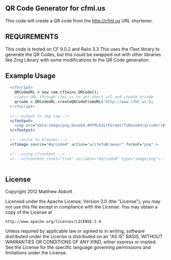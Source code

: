 QR Code Generator for cfml.us
---

This code will create a QR code from the http://cfml.us URL shortener.


REQUIREMENTS
-------------
This code is tested on CF 9.0.2 and Railo 3.3
This uses the IText library to generate the QR Codes, but this could be swapped out with other libraries like Zing Library with some modifications to the QR Code generation.

Example Usage
--------------

```cfm
  <cfscript>
    QRCodeURL = new com.cftwins.QRCode();
    //pass URL through cfml.us to get short url and create qrcode
    qrcode = QRCodeURL.createQRCodeFromURL('http://www.cfml.us');
  </cfscript>
  
  <!---output to img tag--->
  <cfoutput>
    <img src="data:image/png;base64,#HTMLEditFormat(ToBase64(qrcode))#"/>
  </cfoutput>
  
  <!---write to browser--->
  <cfimage source="#qrcode#" action="writeToBrowser" format="png" >
  
  <!---using cfcontent--->
  <!---<cfcontent reset="true" variable="#qrcode#" type="image/png">--->
  
```

License
---
Copyright 2012 Matthew Abbott

   Licensed under the Apache License, Version 2.0 (the "License");
   you may not use this file except in compliance with the License.
   You may obtain a copy of the License at

    http://www.apache.org/licenses/LICENSE-2.0

   Unless required by applicable law or agreed to in writing, software
   distributed under the License is distributed on an "AS IS" BASIS,
   WITHOUT WARRANTIES OR CONDITIONS OF ANY KIND, either express or implied.
   See the License for the specific language governing permissions and
   limitations under the License.